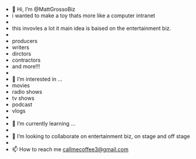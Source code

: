 - 👋 Hi, I’m @MattGrossoBiz
- i wanted to make a toy thats more like a computer intranet
- 
- this invovles a lot it main idea is baised on the entertainment biz.
- 
- producers
- writers
- dirctors
- contractors
- and more!!!
- 
- 👀 I’m interested in ...
- movies
- radio shows
- tv shows
- podcast
- vlogs
- 
- 🌱 I’m currently learning ...
- 
- 💞️ I’m looking to collaborate on entertainment biz, on stage and off stage
- 
- 📫 How to reach me callmecoffee3@gmail.com

<!---
MattGrossoBiz/MattGrossoBiz is a ✨ special ✨ repository because its `README.md` (this file) appears on your GitHub profile.
You can click the Preview link to take a look at your changes.
--->
